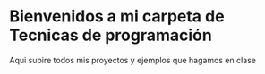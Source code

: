 # Bienvenidos a mi carpeta de Tecnicas de programación

Aqui subire todos mis proyectos y ejemplos que hagamos en clase